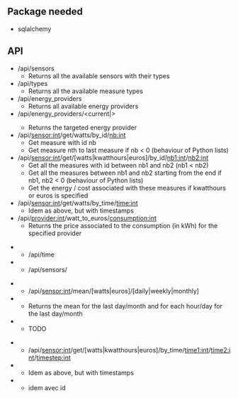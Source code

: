 ## Package needed

* sqlalchemy

## API

* /api/sensors
	* Returns all the available sensors with their types
* /api/types
	* Returns all the available measure types
* /api/energy_providers
    * Returns all available energy providers
* /api/energy_providers/<current|<int>>
    * Returns the targeted energy provider
* /api/<sensor:int>/get/watts/by_id/<nb:int>
	* Get measure with id nb
	* Get measure nth to last measure if nb < 0 (behaviour of Python lists)
* /api/<sensor:int>/get/[watts|kwatthours|euros]/by_id/<nb1:int>/<nb2:int>
	* Get all the measures with id between nb1 and nb2 (nb1 < nb2)
	* Get all the measures between nb1 and nb2 starting from the end if nb1, nb2 < 0 (behaviour of Python lists)
    * Get the energy / cost associated with these measures if kwatthours or euros is specified
* /api/<sensor:int>/get/watts/by_time/<time:int>
	* Idem as above, but with timestamps
* /api/<provider:int>/watt_to_euros/<consumption:int>
    * Returns the price associated to the consumption (in kWh) for the specified provider


+ * /api/time
+ * /api/sensors/<id>
- * /api/<sensor:int>/mean/[watts|euros]/[daily|weekly|monthly]
-    * Returns the mean for the last day/month and for each hour/day for the last day/month
-    * TODO
+ * /api/<sensor:int>/get/[watts|kwatthours|euros]/by_time/<time1:int>/<time2:int>/<timestep:int>
+ 	* Idem as above, but with timestamps
+ * idem avec id
